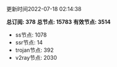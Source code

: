 更新时间2022-07-18 02:14:38

**总订阅: 378**
**总节点: 15783**
**有效节点: 3514**
- ss节点: 1078
- ssr节点: 14
- trojan节点: 392
- v2ray节点: 2030
